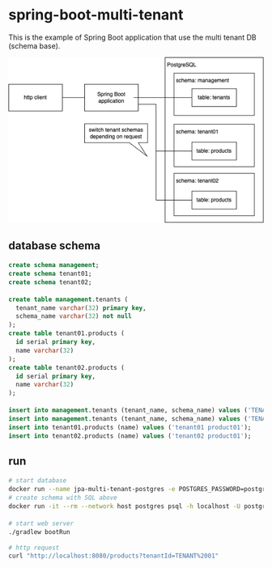 # spring-boot-multi-tenant

This is the example of Spring Boot application that use the multi tenant DB (schema base).

![](database-structure.png)

## database schema

```sql
create schema management;
create schema tenant01;
create schema tenant02;

create table management.tenants (
  tenant_name varchar(32) primary key,
  schema_name varchar(32) not null
);
create table tenant01.products (
  id serial primary key,
  name varchar(32)
);
create table tenant02.products (
  id serial primary key,
  name varchar(32)
);

insert into management.tenants (tenant_name, schema_name) values ('TENANT 01', 'tenant01');
insert into management.tenants (tenant_name, schema_name) values ('TENANT 02', 'tenant02');
insert into tenant01.products (name) values ('tenant01 product01');
insert into tenant02.products (name) values ('tenant02 product01');
```

## run

```bash
# start database
docker run --name jpa-multi-tenant-postgres -e POSTGRES_PASSWORD=postgres -d -p 5432:5432 postgres:17.4
# create schema with SQL above
docker run -it --rm --network host postgres psql -h localhost -U postgres

# start web server
./gradlew bootRun
```

```bash
# http request
curl "http://localhost:8080/products?tenantId=TENANT%2001"
```
